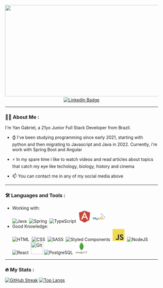 <div align="center">
  <img src="https://media.giphy.com/media/L1R1tvI9svkIWwpVYr/giphy.gif" width="550" height="300"/>
  	<div id="badges">
		<a href="https://www.linkedin.com/in/gabriel-leitao/">
			<img src="https://img.shields.io/badge/LinkedIn-blue?style=for-the-badge&logo=linkedin&logoColor=white" alt="LinkedIn Badge"/>
		</a>
	</div>
</div>

---


### :man_technologist: About Me :

I'm Yan Gabriel, a 21yo Junior Full Stack Developer from Brazil.

- :watch: I've been studying programming since early 2021, starting with python and then migrating to Javascript and Java in 2022. Currently, i'm work with Spring Boot and Angular  

- :zap: In my spare time i like to watch videos and read articles about topics that catch my eye like techology, biology, history and cinema

- :mailbox: You can contact me in any of my social media above

---

### :hammer_and_wrench: Languages and Tools :

<div>
    <ul>
	<li> Working with: <br/>
	    <img src="https://cdn-icons-png.flaticon.com/512/226/226777.png" title="Java" alt="Java" width="40" height="40"/>&nbsp; 
	    <img src="https://seeklogo.com/images/S/spring-logo-9A2BC78AAF-seeklogo.com.png" title="Spring" alt="Spring" width="40" height="40"/>&nbsp;
	    <img src="https://upload.wikimedia.org/wikipedia/commons/thumb/4/4c/Typescript_logo_2020.svg/2048px-Typescript_logo_2020.svg.png" title="TypeScript" alt="TypeScript" width="40" height="40"/>&nbsp;
	    <img src="https://github.com/devicons/devicon/blob/master/icons/angularjs/angularjs-plain.svg" title="Angular"  alt="Angular" width="40" height="40"/>&nbsp;
 	    <img src="https://github.com/devicons/devicon/blob/master/icons/mysql/mysql-original-wordmark.svg" title="MySQL"  alt="MySQL" width="40" height="40"/>&nbsp;
 	</li>
        <li>Good Knowledge: <br/>
            <img src="https://www.w3.org/html/logo/downloads/HTML5_Badge_512.png" title="HTML5" alt="HTML" width="40" height="40"/>&nbsp;
            <img src="https://upload.wikimedia.org/wikipedia/commons/thumb/6/62/CSS3_logo.svg/2048px-CSS3_logo.svg.png"  title="CSS3" alt="CSS" width="40" height="40"/>&nbsp;
            <img src="https://www.google.com/url?sa=i&url=https%3A%2F%2Fsass-lang.com%2Fstyleguide%2Fbrand%2F&psig=AOvVaw3SJxZZdcVYzG90v7b5MV0I&ust=1712351912318000&source=images&cd=vfe&opi=89978449&ved=0CBIQjRxqFwoTCICC6YS-qYUDFQAAAAAdAAAAABAE"  title="SASS" alt="SASS" width="40" height="40"/>&nbsp;
	    <img src="https://avatars.githubusercontent.com/u/20658825?s=200&v=4"  title="Styled Components" alt="Styled Components" width="40" height="40"/>&nbsp;
            <img src="https://github.com/devicons/devicon/blob/master/icons/javascript/javascript-original.svg" title="JavaScript" alt="JavaScript" width="40" height="40"/>&nbsp;
            <img src="https://walde.co/wp-content/uploads/2016/09/nodejs_logo.png" title="NodeJS" alt="NodeJS" width="40" height="40"/>&nbsp;
	    <img src="https://ionicframework.com/docs/icons/logo-react-icon.png" title="React" alt="React" width="40" height="40"/>&nbsp;
            <img src="https://git-scm.com/images/logos/downloads/Git-Icon-1788C.png" title="Git" **alt="Git" width="40" height="40"/>
	    <img src="https://upload.wikimedia.org/wikipedia/commons/thumb/2/29/Postgresql_elephant.svg/1200px-Postgresql_elephant.svg.png" title="PostgreSQL" alt="PostgreSQL" width="40" height="40"/>&nbsp;
            <img src="https://github.com/devicons/devicon/blob/master/icons/mongodb/mongodb-original-wordmark.svg" title="MongoDB"  alt="MongoDB" width="40" height="40"/>&nbsp       
       </li>
    </ul>
</div>

---

### :fire: My Stats :
[![GitHub Streak](http://github-readme-streak-stats.herokuapp.com?user=Kizzyan&theme=dark&background=000000)](https://git.io/streak-stats)
[![Top Langs](https://github-readme-stats.vercel.app/api/top-langs/?username=Kizzyan&layout=compact&theme=vision-friendly-dark)](https://github.com/anuraghazra/github-readme-stats)
